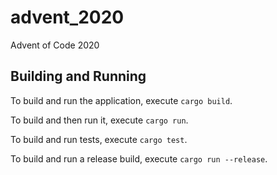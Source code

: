 # advent_2020
Advent of Code 2020

## Building and Running
To build and run the application, execute `cargo build`.

To build and then run it, execute `cargo run`.

To build and run tests, execute `cargo test`.

To build and run a release build, execute `cargo run --release`.